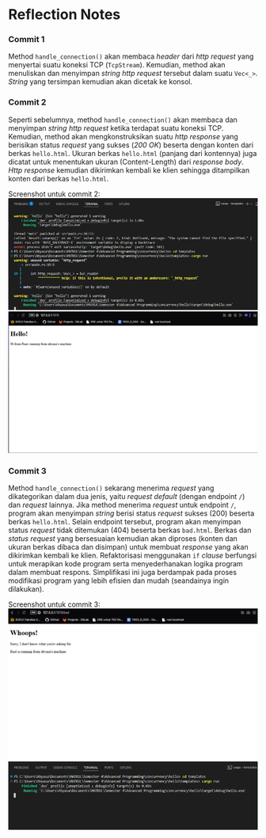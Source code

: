 # Reflection Notes

### Commit 1
Method `handle_connection()` akan membaca _header_ dari _http request_ yang menyertai suatu koneksi TCP (`TcpStream`). Kemudian, method akan menuliskan dan menyimpan _string_ _http request_ tersebut dalam suatu `Vec<_>`. _String_ yang tersimpan kemudian akan dicetak ke konsol.
<br/>

### Commit 2
Seperti sebelumnya, method `handle_connection()` akan membaca dan menyimpan _string http request_ ketika terdapat suatu koneksi TCP. Kemudian, method akan mengkonstruksikan suatu _http response_ yang berisikan status _request_ yang sukses (_200 OK_) beserta dengan konten dari berkas `hello.html`. Ukuran berkas `hello.html` (panjang dari kontennya) juga dicatat untuk menentukan ukuran (Content-Length) dari _response body_. _Http response_ kemudian dikirimkan kembali ke klien sehingga ditampilkan konten dari berkas `hello.html`.

Screenshot untuk commit 2:
![Commit 2 Screenshot 1](/static/images/Commit2_1.png)
![Commit 2 Screenshot 2](/static/images/Commit2_2.png)
<br/>

### Commit 3
Method `handle_connection()` sekarang menerima _request_ yang dikategorikan dalam dua jenis, yaitu _request_ _default_ (dengan endpoint `/`) dan _request_ lainnya. Jika method menerima _request_ untuk endpoint `/`, program akan menyimpan _string_ berisi status _request_ sukses (200) beserta berkas `hello.html`. Selain endpoint tersebut, program akan menyimpan status _request_ tidak ditemukan (404) beserta berkas `bad.html`. Berkas dan _status request_ yang bersesuaian kemudian akan diproses (konten dan ukuran berkas dibaca dan disimpan) untuk membuat _response_ yang akan dikirimkan kembali ke klien. Refaktorisasi menggunakan `if` _clause_ berfungsi untuk merapikan kode program serta menyederhanakan logika program dalam membuat respons. Simplifikasi ini juga berdampak pada proses modifikasi program yang lebih efisien dan mudah (seandainya ingin dilakukan).

Screenshot untuk commit 3:
![Commit 3 Screenshot 1](/static/images/Commit3_1.png)
![Commit 3 Screenshot 2](/static/images/Commit3_2.png)
